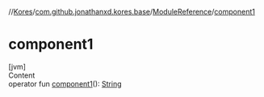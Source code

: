 //[Kores](../../index.md)/[com.github.jonathanxd.kores.base](../index.md)/[ModuleReference](index.md)/[component1](component1.md)



# component1  
[jvm]  
Content  
operator fun [component1](component1.md)(): [String](https://kotlinlang.org/api/latest/jvm/stdlib/kotlin/-string/index.html)  



